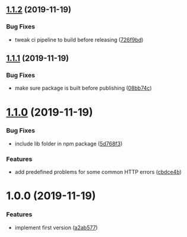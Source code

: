## [1.1.2](https://github.com/call-a3/micro-problems/compare/1.1.1...1.1.2) (2019-11-19)


### Bug Fixes

* tweak ci pipeline to build before releasing ([726f9bd](https://github.com/call-a3/micro-problems/commit/726f9bdff0007bab4037e8ade87623db12e5020e))

## [1.1.1](https://github.com/call-a3/micro-problems/compare/1.1.0...1.1.1) (2019-11-19)


### Bug Fixes

* make sure package is built before publishing ([08bb74c](https://github.com/call-a3/micro-problems/commit/08bb74cba7e465c72a537be648fae97bb8f86174))

# [1.1.0](https://github.com/call-a3/micro-problems/compare/1.0.0...1.1.0) (2019-11-19)


### Bug Fixes

* include lib folder in npm package ([5d768f3](https://github.com/call-a3/micro-problems/commit/5d768f31303d1cbd238ea778b10ed9e0e8041a75))


### Features

* add predefined problems for some common HTTP errors ([cbdce4b](https://github.com/call-a3/micro-problems/commit/cbdce4b339f0ffcf1729ec916b93b825546e125d))

# 1.0.0 (2019-11-19)


### Features

* implement first version ([a2ab577](https://github.com/call-a3/micro-problems/commit/a2ab577c7ad6f11ad27f41345425d3f39e73958f))
